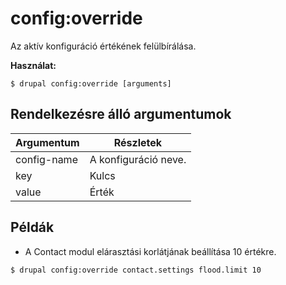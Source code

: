 # config:override
Az aktív konfiguráció értékének felülbírálása.

**Használat:**
```
$ drupal config:override [arguments] 
```

## Rendelkezésre álló argumentumok
Argumentum | Részletek
---------|-------------
config-name | A konfiguráció neve.
key | Kulcs
value | Érték

## Példák
* A Contact modul elárasztási korlátjának beállítása 10 értékre.
```
$ drupal config:override contact.settings flood.limit 10
```
